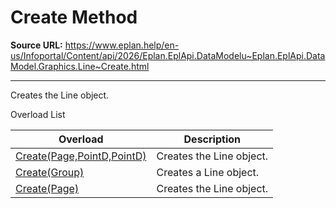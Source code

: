 # Create Method

**Source URL:** https://www.eplan.help/en-us/Infoportal/Content/api/2026/Eplan.EplApi.DataModelu~Eplan.EplApi.DataModel.Graphics.Line~Create.html

---

Creates the Line object.

Overload List

| Overload | Description |
| --- | --- |
| [Create(Page,PointD,PointD)](Eplan.EplApi.DataModelu~Eplan.EplApi.DataModel.Graphics.Line~Create(Page,PointD,PointD).html) | Creates the Line object. |
| [Create(Group)](Eplan.EplApi.DataModelu~Eplan.EplApi.DataModel.Graphics.Line~Create(Group).html) | Creates a Line object. |
| [Create(Page)](Eplan.EplApi.DataModelu~Eplan.EplApi.DataModel.Graphics.Line~Create(Page).html) | Creates the Line object. |
